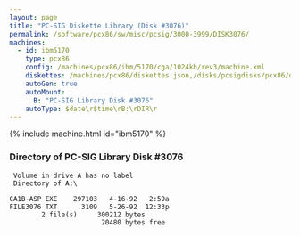 ```yaml
---
layout: page
title: "PC-SIG Diskette Library (Disk #3076)"
permalink: /software/pcx86/sw/misc/pcsig/3000-3999/DISK3076/
machines:
  - id: ibm5170
    type: pcx86
    config: /machines/pcx86/ibm/5170/cga/1024kb/rev3/machine.xml
    diskettes: /machines/pcx86/diskettes.json,/disks/pcsigdisks/pcx86/diskettes.json
    autoGen: true
    autoMount:
      B: "PC-SIG Library Disk #3076"
    autoType: $date\r$time\rB:\rDIR\r
---
```


{% include machine.html id="ibm5170" %}

### Directory of PC-SIG Library Disk #3076

     Volume in drive A has no label
     Directory of A:\

    CA1B-ASP EXE    297103   4-16-92   2:59a
    FILE3076 TXT      3109   5-26-92  12:33p
            2 file(s)     300212 bytes
                           20480 bytes free
